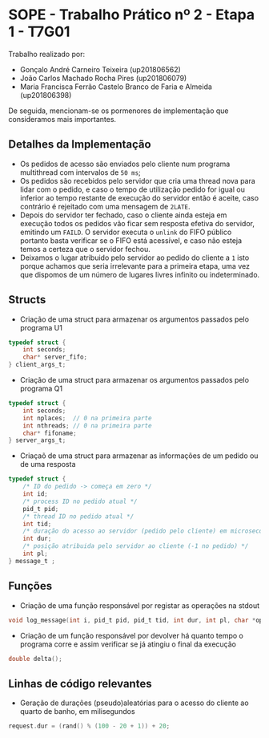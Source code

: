 # SOPE - Trabalho Prático nº 2 - Etapa 1 - T7G01

Trabalho realizado por:

- Gonçalo André Carneiro Teixeira (up201806562)
- João Carlos Machado Rocha Pires (up201806079)
- Maria Francisca Ferrão Castelo Branco de Faria e Almeida (up201806398)

De seguida, mencionam-se os pormenores de implementação que consideramos mais importantes.

## Detalhes da Implementação

- Os pedidos de acesso são enviados pelo cliente num programa multithread com intervalos de `50 ms`;
- Os pedidos são recebidos pelo servidor que cria uma thread nova para lidar com o pedido, e caso o tempo de utilização pedido for igual ou inferior ao tempo restante de execução do servidor então é aceite, caso contrário é rejeitado com uma mensagem de `2LATE`.
- Depois do servidor ter fechado, caso o cliente ainda esteja em execução todos os pedidos vão ficar sem resposta efetiva do servidor, emitindo um `FAILD`. O servidor executa o `unlink` do FIFO público portanto basta verificar se o FIFO está acessível, e caso não esteja temos a certeza que o servidor fechou.
- Deixamos o lugar atribuido pelo servidor ao pedido do cliente a `1` isto porque achamos que seria irrelevante para a primeira etapa, uma vez que dispomos de um número de lugares livres infinito ou indeterminado.

## Structs

- Criação de uma struct para armazenar os argumentos passados pelo programa U1

```C
typedef struct {
    int seconds;
    char* server_fifo;
} client_args_t;
```
- Criação de uma struct para armazenar os argumentos passados pelo programa Q1

```C
typedef struct {
    int seconds;
    int nplaces;  // 0 na primeira parte
    int nthreads; // 0 na primeira parte
    char* fifoname;
} server_args_t;
```

- Criaçaõ de uma struct para armazenar as informações de um pedido ou de uma resposta

```C
typedef struct {
    /* ID do pedido -> começa em zero */
    int id;
    /* process ID no pedido atual */
    pid_t pid;
    /* thread ID no pedido atual */
    int tid;
    /* duração do acesso ao servidor (pedido pelo cliente) em microseconds (para facilitar o uso de usleep) */
    int dur;
    /* posição atribuida pelo servidor ao cliente (-1 no pedido) */
    int pl;
} message_t ;
```

## Funções

- Criação de uma função responsável por registar as operações na stdout

```C
void log_message(int i, pid_t pid, pid_t tid, int dur, int pl, char *oper);
```

- Criação de um função responsável por devolver há quanto tempo o programa corre e assim verificar se já atingiu o final da execução

```C
double delta();
```

## Linhas de código relevantes

- Geração de durações (pseudo)aleatórias para o acesso do cliente ao quarto de banho, em milisegundos

```C
request.dur = (rand() % (100 - 20 + 1)) + 20;
```
